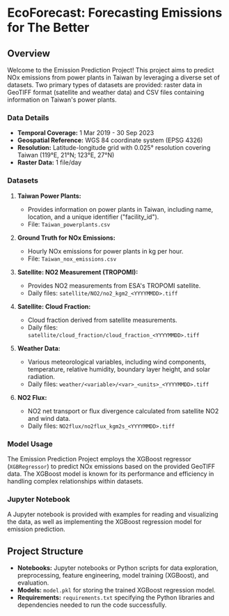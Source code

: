 # EcoForecast: Forecasting Emissions for The Better

## Overview

Welcome to the Emission Prediction Project! This project aims to predict NOx emissions from power plants in Taiwan by leveraging a diverse set of datasets. Two primary types of datasets are provided: raster data in GeoTIFF format (satellite and weather data) and CSV files containing information on Taiwan's power plants.

### Data Details

- **Temporal Coverage:** 1 Mar 2019 - 30 Sep 2023
- **Geospatial Reference:** WGS 84 coordinate system (EPSG 4326)
- **Resolution:** Latitude-longitude grid with 0.025° resolution covering Taiwan (119°E, 21°N; 123°E, 27°N)
- **Raster Data:** 1 file/day

### Datasets

1. **Taiwan Power Plants:**
   - Provides information on power plants in Taiwan, including name, location, and a unique identifier ("facility_id").
   - File: `Taiwan_powerplants.csv`

2. **Ground Truth for NOx Emissions:**
   - Hourly NOx emissions for power plants in kg per hour.
   - File: `Taiwan_nox_emissions.csv`

3. **Satellite: NO2 Measurement (TROPOMI):**
   - Provides NO2 measurements from ESA's TROPOMI satellite.
   - Daily files: `satellite/NO2/no2_kgm2_<YYYYMMDD>.tiff`

4. **Satellite: Cloud Fraction:**
   - Cloud fraction derived from satellite measurements.
   - Daily files: `satellite/cloud_fraction/cloud_fraction_<YYYYMMDD>.tiff`

5. **Weather Data:**
   - Various meteorological variables, including wind components, temperature, relative humidity, boundary layer height, and solar radiation.
   - Daily files: `weather/<variable>/<var>_<units>_<YYYYMMDD>.tiff`

6. **NO2 Flux:**
   - NO2 net transport or flux divergence calculated from satellite NO2 and wind data.
   - Daily files: `NO2flux/no2flux_kgm2s_<YYYYMMDD>.tiff`

### Model Usage

The Emission Prediction Project employs the XGBoost regressor (`XGBRegressor`) to predict NOx emissions based on the provided GeoTIFF data. The XGBoost model is known for its performance and efficiency in handling complex relationships within datasets.

### Jupyter Notebook

A Jupyter notebook is provided with examples for reading and visualizing the data, as well as implementing the XGBoost regression model for emission prediction.

## Project Structure

- **Notebooks:** Jupyter notebooks or Python scripts for data exploration, preprocessing, feature engineering, model training (XGBoost), and evaluation.
- **Models:** `model.pkl` for storing the trained XGBoost regression model.
- **Requirements:** `requirements.txt` specifying the Python libraries and dependencies needed to run the code successfully.
